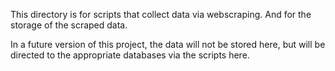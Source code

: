 This directory is for scripts that collect data via webscraping. And for the storage of the scraped data. 

In a future version of this project, the data will not be stored here, but will be directed to the appropriate databases via the scripts here.